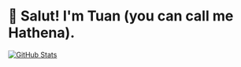 
# 👋 Salut! I'm Tuan (you can call me Hathena).

<!---
vercheres/vercheres is a ✨ special ✨ repository because its `README.md` (this file) appears on your GitHub profile.
You can click the Preview link to take a look at your changes.
--->

[![GitHub Stats](https://github-readme-stats.vercel.app/api?username=herat&theme=buefy)](https://github.com/anuraghazra/github-readme-stats)
